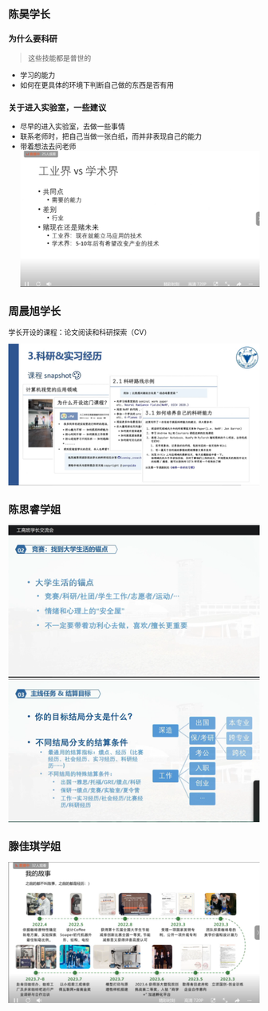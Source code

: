 ## 陈昊学长
### 为什么要科研
> 这些技能都是普世的
- 学习的能力
- 如何在更具体的环境下判断自己做的东西是否有用


### 关于进入实验室，一些建议
- 尽早的进入实验室，去做一些事情
- 联系老师时，把自己当做一张白纸，而并非表现自己的能力
- 带着想法去问老师
![Alt text](<屏幕截图 2023-12-08 143711.png>)

## 周晨旭学长

学长开设的课程：论文阅读和科研探索（CV）

![Alt text](image.png)

## 陈思睿学姐
![Alt text](image-1.png)
![Alt text](image-2.png)

## 滕佳琪学姐
![Alt text](image-3.png)